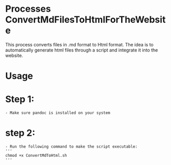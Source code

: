 # Processes ConvertMdFilesToHtmlForTheWebsite
This process converts files in .md format to Html format. The idea is to automatically generate html files through a script and integrate it into the website.

# Usage
  # Step 1: 
    - Make sure pandoc is installed on your system
  # step 2:
    - Run the following command to make the script executable:
    '''
    chmod +x ConvertMdToHtml.sh
    '''

    
